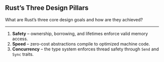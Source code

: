 ## Rust’s Three Design Pillars

What are Rust’s three core design goals and how are they achieved?

---

1. **Safety** – ownership, borrowing, and lifetimes enforce valid memory access.  
2. **Speed** – zero-cost abstractions compile to optimized machine code.  
3. **Concurrency** – the type system enforces thread safety through `Send` and `Sync` traits.

